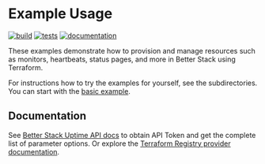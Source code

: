 # Example Usage
[![build](https://github.com/BetterStackHQ/terraform-provider-better-uptime/actions/workflows/build.yml/badge.svg?branch=master)](https://github.com/BetterStackHQ/terraform-provider-better-uptime/actions/workflows/build.yml)
[![tests](https://github.com/BetterStackHQ/terraform-provider-better-uptime/actions/workflows/test.yml/badge.svg?branch=master)](https://github.com/BetterStackHQ/terraform-provider-better-uptime/actions/workflows/test.yml)
[![documentation](https://img.shields.io/badge/-documentation-blue)](https://registry.terraform.io/providers/BetterStackHQ/better-uptime/latest/docs)

These examples demonstrate how to provision and manage resources such as monitors, heartbeats, status pages, and more in Better Stack using Terraform.

For instructions how to try the examples for yourself, see the subdirectories.
You can start with the [basic example](./basic).

## Documentation

See [Better Stack Uptime API docs](https://betterstack.com/docs/uptime/api/getting-started-with-uptime-api/) to obtain API Token and get the complete list of parameter options.
Or explore the [Terraform Registry provider documentation](https://registry.terraform.io/providers/BetterStackHQ/better-uptime/latest/docs).
